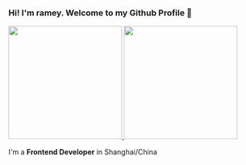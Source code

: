 ### Hi! I'm ramey. Welcome to my Github Profile 👋

<a href="https://github.com/ramey502">
  <img height="225" src="https://github-readme-stats.vercel.app/api?username=ramey502&show_icons=true&theme=dark&include_all_commits=true&count_private=true"/>
  <img height="225" src="https://github-readme-stats.vercel.app/api/top-langs/?username=ramey502&theme=dark"/>
</a>

I'm a **Frontend Developer** in Shanghai/China

<!--
**ramey502/ramey502** is a ✨ _special_ ✨ repository because its `README.md` (this file) appears on your GitHub profile.

Here are some ideas to get you started:

- 🔭 I’m currently working on ...
- 🌱 I’m currently learning ...
- 👯 I’m looking to collaborate on ...
- 🤔 I’m looking for help with ...
- 💬 Ask me about ...
- 📫 How to reach me: ...
- 😄 Pronouns: ...
- ⚡ Fun fact: ...
-->
